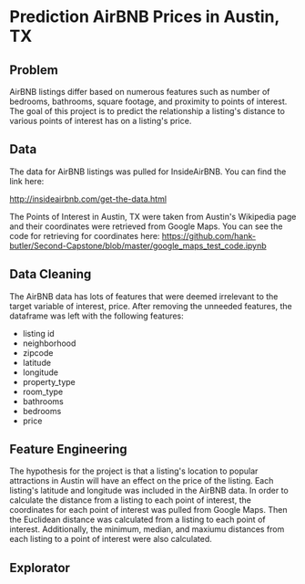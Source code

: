 # Prediction AirBNB Prices in Austin, TX

## Problem

AirBNB listings differ based on numerous features such as number of bedrooms, bathrooms, square footage, and proximity to points of
interest. The goal of this project is to predict the relationship a listing's distance to various points of interest has on a listing's
price. 

## Data

The data for AirBNB listings was pulled for InsideAirBNB. You can find the link here:

http://insideairbnb.com/get-the-data.html

The Points of Interest in Austin, TX were taken from Austin's Wikipedia page and their coordinates were retrieved from Google Maps.
You can see the code for retrieving for coordinates here:
https://github.com/hank-butler/Second-Capstone/blob/master/google_maps_test_code.ipynb

## Data Cleaning

The AirBNB data has lots of features that were deemed irrelevant to the target variable of interest, price. After removing the unneeded
features, the dataframe was left with the following features:

* listing id
* neighborhood
* zipcode
* latitude
* longitude
* property_type
* room_type
* bathrooms
* bedrooms
* price

## Feature Engineering

The hypothesis for the project is that a listing's location to popular attractions in Austin will have an effect on the price of the listing. Each listing's latitude and longitude was included in the AirBNB data. In order to calculate the distance from a listing to each point of interest, the coordinates for each point of interest was pulled from Google Maps. Then the Euclidean distance was calculated from a listing to each point of interest. Additionally, the minimum, median, and maxiumu distances from each listing to a point of interest were also calculated.

## Explorator



